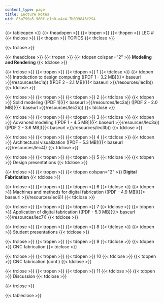 ```yaml
---
content_type: page
title: Lecture Notes
uid: 83a790a5-980f-c1b0-a4e4-7b099846f294
---
```


{{< tableopen >}}
{{< theadopen >}}
{{< tropen >}}
{{< thopen >}}
LEC #
{{< thclose >}}
{{< thopen >}}
TOPICS
{{< thclose >}}

{{< trclose >}}

{{< theadclose >}}
{{< tropen >}}
{{< tdopen colspan="2" >}}
**Modeling and Rendering**
{{< tdclose >}}

{{< trclose >}}
{{< tropen >}}
{{< tdopen >}}
1
{{< tdclose >}}
{{< tdopen >}}
Introduction to design computing ([PDF 1 - 3.2 MB]({{< baseurl >}}/resources/lec1a)) ([PDF 2 - 2.1 MB]({{< baseurl >}}/resources/lec1b))
{{< tdclose >}}

{{< trclose >}}
{{< tropen >}}
{{< tdopen >}}
2
{{< tdclose >}}
{{< tdopen >}}
Solid modeling ([PDF 1]({{< baseurl >}}/resources/lec2a)) ([PDF 2 - 2.0 MB]({{< baseurl >}}/resources/lec2b))
{{< tdclose >}}

{{< trclose >}}
{{< tropen >}}
{{< tdopen >}}
3
{{< tdclose >}}
{{< tdopen >}}
Advanced modeling ([PDF 1 - 4.5 MB]({{< baseurl >}}/resources/lec3a)) ([PDF 2 - 3.6 MB]({{< baseurl >}}/resources/lec3b))
{{< tdclose >}}

{{< trclose >}}
{{< tropen >}}
{{< tdopen >}}
4
{{< tdclose >}}
{{< tdopen >}}
Architectural visualization ([PDF - 5.3 MB]({{< baseurl >}}/resources/lec4))
{{< tdclose >}}

{{< trclose >}}
{{< tropen >}}
{{< tdopen >}}
5
{{< tdclose >}}
{{< tdopen >}}
Design presentations
{{< tdclose >}}

{{< trclose >}}
{{< tropen >}}
{{< tdopen colspan="2" >}}
**Digital Fabrication**
{{< tdclose >}}

{{< trclose >}}
{{< tropen >}}
{{< tdopen >}}
6
{{< tdclose >}}
{{< tdopen >}}
Machines and methods for digital fabrication ([PDF - 4.9 MB]({{< baseurl >}}/resources/lec6))
{{< tdclose >}}

{{< trclose >}}
{{< tropen >}}
{{< tdopen >}}
7
{{< tdclose >}}
{{< tdopen >}}
Application of digital fabrication ([PDF - 5.3 MB]({{< baseurl >}}/resources/lec7))
{{< tdclose >}}

{{< trclose >}}
{{< tropen >}}
{{< tdopen >}}
8
{{< tdclose >}}
{{< tdopen >}}
Student presentations
{{< tdclose >}}

{{< trclose >}}
{{< tropen >}}
{{< tdopen >}}
9
{{< tdclose >}}
{{< tdopen >}}
CNC fabrication
{{< tdclose >}}

{{< trclose >}}
{{< tropen >}}
{{< tdopen >}}
10
{{< tdclose >}}
{{< tdopen >}}
CNC fabrication (cont.)
{{< tdclose >}}

{{< trclose >}}
{{< tropen >}}
{{< tdopen >}}
11
{{< tdclose >}}
{{< tdopen >}}
Discussion
{{< tdclose >}}

{{< trclose >}}

{{< tableclose >}}
